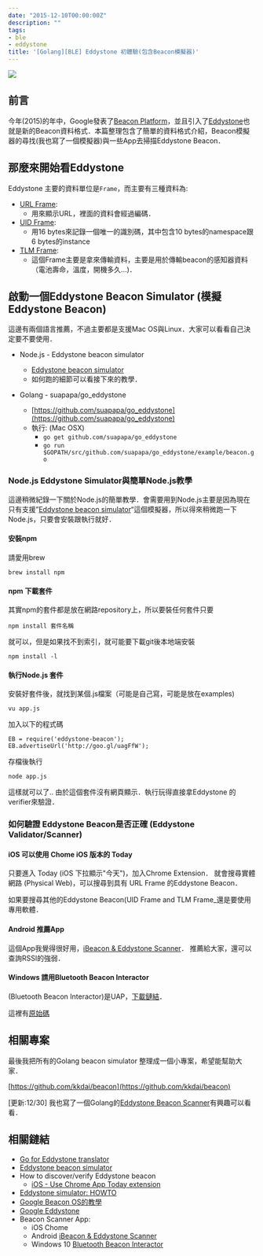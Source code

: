 ```yaml
---
date: "2015-12-10T00:00:00Z"
description: ""
tags:
- ble
- eddystone
title: '[Golang][BLE] Eddystone 初體驗(包含Beacon模擬器)'
---
```


![](https://lh3.googleusercontent.com/gcEhJFg9o3geDddamHn-HQthPyaYhyyWxAC7nY2E6LI-bBCkHeLsPqB7ZpebwAFXsDvlx9V66Jqw98YlTy6DxeE4soDA7Q=s888)

## 前言

今年(2015)的年中，Google發表了[Beacon Platform](https://developers.google.com/beacons/)，並且引入了[Eddystone](https://github.com/google/eddystone)也就是新的Beacon資料格式．本篇整理包含了簡單的資料格式介紹，Beacon模擬器的尋找(我也寫了一個模擬器)與一些App去掃描Eddystone Beacon．


## 那麼來開始看Eddystone

Eddystone 主要的資料單位是`Frame`，而主要有三種資料為:

- [URL Frame](https://github.com/google/eddystone/tree/master/eddystone-url):
	- 用來顯示URL，裡面的資料會經過編碼．
- [UID Frame](https://github.com/google/eddystone/tree/master/eddystone-uid):
	- 用16 bytes來記錄一個唯一的識別碼，其中包含10 bytes的namespace跟6 bytes的instance
- [TLM Frame](https://github.com/google/eddystone/tree/master/eddystone-tlm):
	- 這個Frame主要是拿來傳輸資料，主要是用於傳輸beacon的感知器資料（電池壽命，溫度，開機多久...)．


## 啟動一個Eddystone Beacon Simulator (模擬Eddystone Beacon) 

這邊有兩個語言推薦，不過主要都是支援Mac OS與Linux．大家可以看看自己決定要不要使用．

- Node.js - Eddystone beacon simulator
	- [Eddystone beacon simulator](https://github.com/don/node-eddystone-beacon)
	- 如何跑的細節可以看接下來的教學．

- Golang - suapapa/go_eddystone
	- [https://github.com/suapapa/go_eddystone](https://github.com/suapapa/go_eddystone)
	- 執行: (Mac OSX)
		- `go get github.com/suapapa/go_eddystone`
		- `go run $GOPATH/src/github.com/suapapa/go_eddystone/example/beacon.go`

### Node.js Eddystone Simulator與簡單Node.js教學

這邊稍微紀錄一下關於Node.js的簡單教學．會需要用到Node.js主要是因為現在只有支援”[Eddystone beacon simulator](https://github.com/don/node-eddystone-beacon)“這個模擬器，所以得來稍微跑一下Node.js，只要會安裝跟執行就好．

#### 安裝npm

請愛用brew

```
brew install npm
```


#### npm 下載套件

其實npm的套件都是放在網路repository上，所以要裝任何套件只要

	npm install 套件名稱

就可以，但是如果找不到索引，就可能要下載git後本地端安裝

	npm install -l

####	執行Node.js 套件

安裝好套件後，就找到某個.js檔案（可能是自己寫，可能是放在examples)

```
vu app.js
```
加入以下的程式碼

```
EB = require('eddystone-beacon');
EB.advertiseUrl('http://goo.gl/uagFfW');
```

存檔後執行

```
node app.js
```

這樣就可以了..		由於這個套件沒有網頁顯示．執行玩得直接拿Eddystone 的verifier來驗證．

###  如何驗證 Eddystone Beacon是否正確 (Eddystone Validator/Scanner)

#### iOS 可以使用 Chome iOS 版本的 Today

只要進入 Today (iOS 下拉顯示"今天")，加入Chrome Extension． 就會搜尋實體網路 (Physical Web)，可以搜尋到具有 URL Frame 的Eddystone Beacon．

如果要搜尋其他的Eddystone Beacon(UID Frame and TLM Frame_還是要使用專用軟體． 

#### Android 推薦App

這個App我覺得很好用，[iBeacon & Eddystone Scanner](https://play.google.com/store/apps/details?id=de.flurp.beaconscanner.app&hl=zh_TW)． 推薦給大家，還可以查詢RSSI的強弱．


#### Windows 請用Bluetooth Beacon Interactor

(Bluetooth Beacon Interactor)是UAP，[下載鏈結](https://www.microsoft.com/zh-tw/store/apps/bluetooth-beacon-interactor/9nblggh1z24k)．

這裡有[原始碼](https://github.com/andijakl/universal-beacon)

## 相關專案

最後我把所有的Golang beacon simulator 整理成一個小專案，希望能幫助大家．

[https://github.com/kkdai/beacon](https://github.com/kkdai/beacon)

[更新:12/30] 我也寫了一個Golang的[Eddystone Beacon Scanner](https://github.com/kkdai/EddystoneScanner)有興趣可以看看． 

## 相關鏈結

- [Go for Eddystone translator](https://github.com/suapapa/go_eddystone)
- [Eddystone beacon simulator](https://github.com/don/node-eddystone-beacon)
- How to discover/verify Eddystone beacon
	- [iOS - Use Chrome App Today extension](https://docs.pushmote.com/docs/how-to-enable-chromes-physical-web-extension-on-the-ios)
- [Eddystone simulator: HOWTO](http://qiita.com/Morikuma_Works/items/b8c22a6e8821e3b29530)
- [Google Beacon OS的教學](https://github.com/google/beacon-platform)
- [Google Eddystone](https://github.com/google/eddystone)
- Beacon Scanner App:
	- iOS Chome
	- Android [iBeacon & Eddystone Scanner](https://play.google.com/store/apps/details?id=de.flurp.beaconscanner.app&hl=zh_TW)
	- Windows 10 [Bluetooth Beacon Interactor](https://www.microsoft.com/zh-tw/store/apps/bluetooth-beacon-interactor/9nblggh1z24k)
